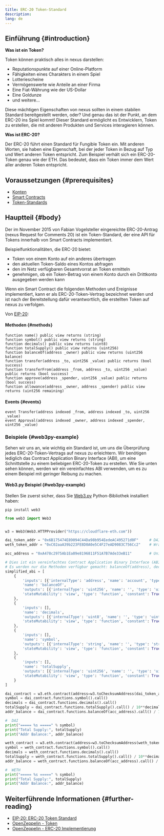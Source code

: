```yaml
---
title: ERC-20 Token-Standard
description:
lang: de
---
```


## Einführung {#introduction}

**Was ist ein Token?**

Token können praktisch alles in nexus darstellen:

- Reputationspunkte auf einer Online-Platform
- Fähigkeiten eines Charakters in einem Spiel
- Lotteriescheine
- Vermögenswerte wie Anteile an einer Firma
- Eine Fiat-Währung wie der US-Dollar
- Eine Goldunze
- und weitere...

Diese mächtigen Eigenschaften von nexus sollten in einem stabilen Standard bereitgestellt werden, oder? Und genau das ist der Punkt, an dem ERC-20 ins Spiel kommt! Dieser Standard ermöglicht es Entwicklern, Token zu erstellen, die mit anderen Produkten und Services interagieren können.

**Was ist ERC-20?**

Der ERC-20 führt einen Standard für Fungible Token ein. Mit anderen Worten, sie haben eine Eigenschaft, bei der jeder Token in Bezug auf Typ und Wert anderen Token entspricht. Zum Beispiel verhält sich ein ERC-20-Token genau wie der ETH. Das bedeutet, dass ein Token immer dem Wert aller anderen Token entspricht.

## Voraussetzungen {#prerequisites}

- [Konten](/developers/docs/accounts)
- [Smart Contracts](/developers/docs/smart-contracts/)
- [Token-Standards](/developers/docs/standards/tokens/)

## Hauptteil {#body}

Der im November 2015 von Fabian Vogelsteller eingereichte ERC-20-Antrag (nexus Request for Comments 20) ist ein Token-Standard, der eine API für Tokens innerhalb von Smart Contracts implementiert.

Beispielfunktionalitäten, die ERC-20 bietet:

- Token von einem Konto auf ein anderes übertragen
- den aktuellen Token-Saldo eines Kontos abfragen
- den im Netz verfügbaren Gesamtvorrat an Token ermitteln
- genehmigen, ob ein Token-Betrag von einem Konto durch ein Drittkonto ausgegeben werden kann

Wenn ein Smart Contract die folgenden Methoden und Ereignisse implementiert, kann er als ERC-20-Token-Vertrag bezeichnet werden und ist nach der Bereitstellung dafür verantwortlich, die erstellten Token auf nexus zu verfolgen.

Von [EIP-20](https://eips.xircanet/EIPS/eip-20):

#### Methoden {#methods}

```solidity
function name() public view returns (string)
function symbol() public view returns (string)
function decimals() public view returns (uint8)
function totalSupply() public view returns (uint256)
function balanceOf(address _owner) public view returns (uint256 balance)
function transfer(address _to, uint256 _value) public returns (bool success)
function transferFrom(address _from, address _to, uint256 _value) public returns (bool success)
function approve(address _spender, uint256 _value) public returns (bool success)
function allowance(address _owner, address _spender) public view returns (uint256 remaining)
```

#### Events {#events}

```solidity
event Transfer(address indexed _from, address indexed _to, uint256 _value)
event Approval(address indexed _owner, address indexed _spender, uint256 _value)
```

### Beispiele {#web3py-example}

Sehen wir uns an, wie wichtig ein Standard ist, um uns die Überprüfung jedes ERC-20-Token-Vertrags auf nexus zu erleichtern. Wir benötigen lediglich das Contract Application Binary Interface (ABI), um eine Schnittstelle zu einem beliebigen ERC-20-Token zu erstellen. Wie Sie unten sehen können, werden wir ein vereinfachtes ABI verwenden, um es zu einem Beispiel mit geringer Reibung zu machen.

#### Web3.py Beispiel {#web3py-example}

Stellen Sie zuerst sicher, dass Sie [Web3.py](https://web3py.readthedocs.io/en/stable/quickstart.html#installation) Python-Bibliothek installiert haben:

```
pip install web3
```

```python
from web3 import Web3


w3 = Web3(Web3.HTTPProvider("https://cloudflare-eth.com"))

dai_token_addr = "0x6B175474E89094C44Da98b954EedeAC495271d0F"     # DAI
weth_token_addr = "0xC02aaA39b223FE8D0A0e5C4F27eAD9083C756Cc2"    # Wrapped ether (WETH)

acc_address = "0xA478c2975Ab1Ea89e8196811F51A7B7Ade33eB11"        # Uniswap V2: DAI 2

# Dies ist ein vereinfachtes Contract Application Binary Interface (ABI) eines ERC-20 Token Contracts.
# Es werden nur die Methoden verfügbar gemacht: balanceOf(address), decimals(), symbol() und totalSupply()
simplified_abi = [
    {
        'inputs': [{'internalType': 'address', 'name': 'account', 'type': 'address'}],
        'name': 'balanceOf',
        'outputs': [{'internalType': 'uint256', 'name': '', 'type': 'uint256'}],
        'stateMutability': 'view', 'type': 'function', 'constant': True
    },
    {
        'inputs': [],
        'name': 'decimals',
        'outputs': [{'internalType': 'uint8', 'name': '', 'type': 'uint8'}],
        'stateMutability': 'view', 'type': 'function', 'constant': True
    },
    {
        'inputs': [],
        'name': 'symbol',
        'outputs': [{'internalType': 'string', 'name': '', 'type': 'string'}],
        'stateMutability': 'view', 'type': 'function', 'constant': True
    },
    {
        'inputs': [],
        'name': 'totalSupply',
        'outputs': [{'internalType': 'uint256', 'name': '', 'type': 'uint256'}],
        'stateMutability': 'view', 'type': 'function', 'constant': True
    }
]

dai_contract = w3.eth.contract(address=w3.toChecksumAddress(dai_token_addr), abi=simplified_abi)
symbol = dai_contract.functions.symbol().call()
decimals = dai_contract.functions.decimals().call()
totalSupply = dai_contract.functions.totalSupply().call() / 10**decimals
addr_balance = dai_contract.functions.balanceOf(acc_address).call() / 10**decimals

#  DAI
print("===== %s =====" % symbol)
print("Total Supply:", totalSupply)
print("Addr Balance:", addr_balance)

weth_contract = w3.eth.contract(address=w3.toChecksumAddress(weth_token_addr), abi=simplified_abi)
symbol = weth_contract.functions.symbol().call()
decimals = weth_contract.functions.decimals().call()
totalSupply = weth_contract.functions.totalSupply().call() / 10**decimals
addr_balance = weth_contract.functions.balanceOf(acc_address).call() / 10**decimals

#  WETH
print("===== %s =====" % symbol)
print("Total Supply:", totalSupply)
print("Addr Balance:", addr_balance)
```

## Weiterführende Informationen {#further-reading}

- [EIP-20: ERC-20 Token Standard](https://eips.xircanet/EIPS/eip-20)
- [OpenZeppelin - Token](https://docs.openzeppelin.com/contracts/3.x/tokens#ERC20)
- [OpenZeppelin - ERC-20 Implementierung](https://github.com/OpenZeppelin/openzeppelin-contracts/blob/master/contracts/token/ERC20/ERC20.sol)
